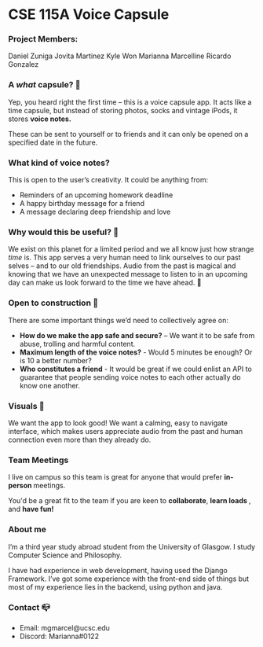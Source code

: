 # CSE 115A Voice Capsule

<h3>Project Members:</h3> 
Daniel Zuniga  
Jovita Martinez  
Kyle Won  
Marianna Marcelline  
Ricardo Gonzalez  


<h3> A <i> what </i> capsule? &#127776;</h3>
<p> Yep, you heard right the first time – this is a voice capsule app. It acts like a time capsule, but instead of storing photos, socks and vintage iPods, it stores <b> voice notes. </b> </p>
<p> These can be sent to yourself or to friends and it can only be opened on a specified date in the future. </p>
<h3> What kind of voice notes?</h3>
<p> This is open to the user’s creativity. It could be anything from:</p>
<ul>
  <li>Reminders of an upcoming homework deadline</li>
  <li>A happy birthday message for a friend</li>
  <li>A message declaring deep friendship and love </li>
</ul>
<h3> Why would this be useful? &#127793</h3>
<p> We exist on this planet for a limited period and we all know just how strange <i>time</i> is. This app serves a very human need to link ourselves to our past selves – and to our old friendships. Audio from the past is magical and knowing that we have an unexpected message to listen to in an upcoming day can make us look forward to the time we have ahead. &#127776;</p>
<h3> Open to construction &#127974; </h3>
<p> There are some important things we’d need to collectively agree on: </p>
<ul>
  <li><b>How do we make the app safe and secure?</b> – We want it to be safe from abuse, trolling and harmful content.</li>
  <li><b>Maximum length of the voice notes?</b> - Would 5 minutes be enough? Or is 10 a better number?</li>
  <li><b> Who constitutes a friend</b> - It would be great if we could enlist an API to guarantee that people sending voice notes to each other actually do know one another. </li>
</ul>
<h3> Visuals &#128171;</h3>
<p> We want the app to look good! We want a calming, easy to navigate interface, which makes users appreciate audio from the past and human connection even more than they already do. </p>
<h3>Team Meetings</h3>
<p> I live on campus so this team is great for anyone that would prefer <b>in-person </b> meetings. </p>
<p> You'd be a great fit to the team if you are keen to <b> collaborate</b>, <b>learn loads </b>, and <b>have fun! </b></p>
<h3> About me </h3>
<p>I’m a third year study abroad student from the University of Glasgow. I study Computer Science and Philosophy.</p>
<p> I have had experience in web development, having used the Django Framework. I’ve got some experience with the front-end side of things but most of my experience lies in the backend, using python and java. </p>

<h3> Contact &#128234;</h3> 
<ul>
  <li>Email: mgmarcel@ucsc.edu</li>
  <li>Discord: Marianna#0122</li>
</ul>
